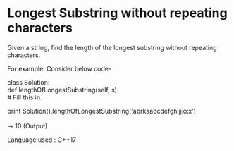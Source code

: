 # Longest Substring without repeating characters

Given a string, find the length of the longest substring without repeating characters.<br>

For example:
Consider below code- 

  class Solution:<br>
    def lengthOfLongestSubstring(self, s):<br>
      # Fill this in.<br>

  print Solution().lengthOfLongestSubstring('abrkaabcdefghijjxxx')<br>
<br>
-> 10 (Output)

Language used : C++17

